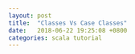 ```yaml
---
layout: post
title:  "Classes Vs Case Classes"
date:   2018-06-22 19:25:08 +0800
categories: scala tutorial
---
```


